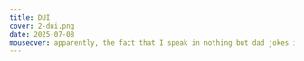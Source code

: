 ```yaml
---
title: DUI
cover: 2-dui.png
date: 2025-07-08
mouseover: apparently, the fact that I speak in nothing but dad jokes is the reason
---
```

